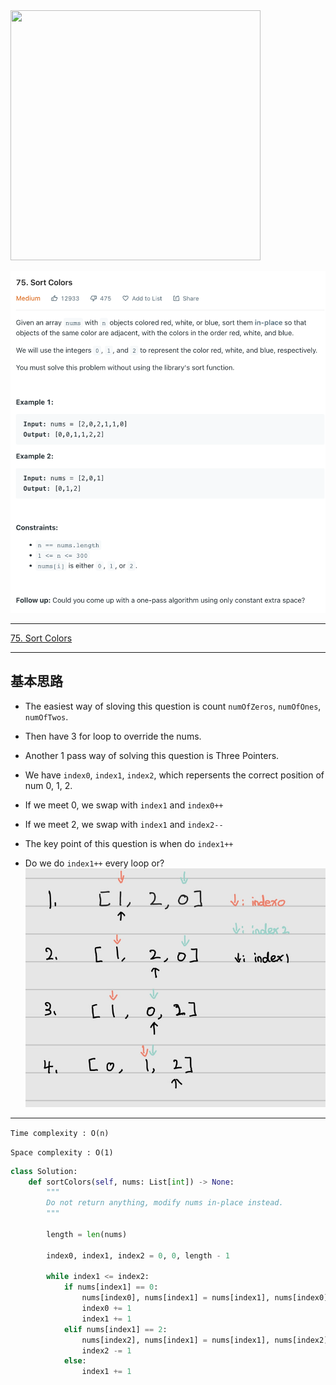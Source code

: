 <img src="" width="400" height="400"/>

![](2022-11-10-23-17-32.png)
___
[75. Sort Colors](https://leetcode.com/problems/sort-colors/)
___

## 基本思路
* The easiest way of sloving this question is count `numOfZeros`, `numOfOnes`, `numOfTwos`.
* Then have 3 for loop to override the nums.

* Another 1 pass way of solving this question is Three Pointers.
* We have `index0`, `index1`, `index2`, which repersents the correct position of num 0, 1, 2.
* If we meet 0, we swap with `index1` and `index0++`
* If we meet 2, we swap with `index1` and `index2--`
* The key point of this question is when do `index1++`
* Do we do `index1++` every loop or? 
![](2022-11-10-23-22-53.png)
___

`Time complexity : O(n)`

`Space complexity : O(1)`
```python
class Solution:
    def sortColors(self, nums: List[int]) -> None:
        """
        Do not return anything, modify nums in-place instead.
        """
        
        length = len(nums)
        
        index0, index1, index2 = 0, 0, length - 1
        
        while index1 <= index2:
            if nums[index1] == 0:
                nums[index0], nums[index1] = nums[index1], nums[index0]
                index0 += 1
                index1 += 1
            elif nums[index1] == 2:
                nums[index2], nums[index1] = nums[index1], nums[index2]
                index2 -= 1
            else:
                index1 += 1
```